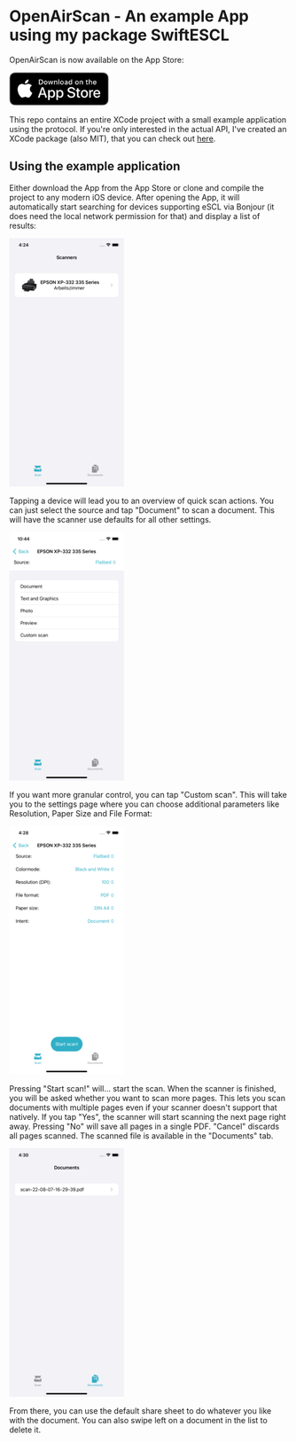 #  OpenAirScan - An example App using my package SwiftESCL

OpenAirScan is now available on the App Store:

<a target="_blank" href='https://apps.apple.com/us/app/openairscan/id1663611384'>
    <img alt='Get OpenAirScan on the App Store' src='images/AppStoreBadge.svg' height="60" />
</a>

This repo contains an entire XCode project with a small example application using the protocol. 
If you're only interested in the actual API, I've created an XCode package (also MIT), that you can check out [here](https://github.com/LeoKlaus/SwiftESCL).

## Using the example application

Either download the App from the App Store or clone and compile the project to any modern iOS device.
After opening the App, it will automatically start searching for devices supporting eSCL via Bonjour (it does need the local network permission for that) and display a list of results:

![View of the main screen](images/1.png)

Tapping a device will lead you to an overview of quick scan actions. You can just select the source and tap "Document" to scan a document. This will have the scanner use defaults for all other settings.

![View of the quick actions list](images/2.png)

If you want more granular control, you can tap "Custom scan". This will take you to the settings page where you can choose additional parameters like Resolution, Paper Size and File Format:

![View of the settings page for a device](images/3.png)

Pressing "Start scan!" will... start the scan. When the scanner is finished, you will be asked whether you want to scan more pages. This lets you scan documents with multiple pages even if your scanner doesn't support that natively. If you tap "Yes", the scanner will start scanning the next page right away. Pressing "No" will save all pages in a single PDF. "Cancel" discards all pages scanned. The scanned file is available in the "Documents" tab.

![View of the documents tab](images/4.png)

From there, you can use the default share sheet to do whatever you like with the document. You can also swipe left on a document in the list to delete it.
